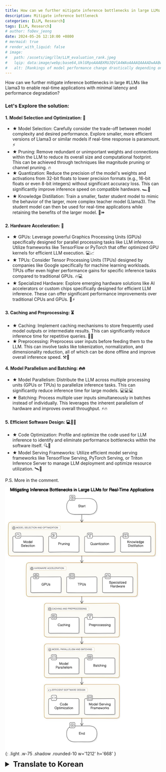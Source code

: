 ```yaml
---
title: How can we further mitigate inference bottlenecks in large LLMs
description: Mitigate inference bottleneck
categories: [LLM, Research]
tags: [LLM, Research]
# author: foDev_jeong
date: 2024-05-26 12:10:00 +0800
# mermaid: true
# render_with_liquid: false
# image:
#   path: /assets/img/llm/LLM_evaluation_rank.jpeg
#   lqip: data:image/webp;base64,UklGRpoAAABXRUJQVlA4WAoAAAAQAAAADwAABwAAQUxQSDIAAAARL0AmbZurmr57yyIiqE8oiG0bejIYEQTgqiDA9vqnsUSI6H+oAERp2HZ65qP/VIAWAFZQOCBCAAAA8AEAnQEqEAAIAAVAfCWkAALp8sF8rgRgAP7o9FDvMCkMde9PK7euH5M1m6VWoDXf2FkP3BqV0ZYbO6NA/VFIAAAA
#   alt: [Rankings of model performance change drastically depending on which LLM is used as the judge on KILT-NQ]
---
```


How can we further mitigate inference bottlenecks in large #LLMs like Llama3 to enable real-time applications with minimal latency and performance degradation?

### Let's Explore the solution:

#### 1. Model Selection and Optimization: 🧩

- ★ Model Selection: Carefully consider the trade-off between model complexity and desired performance. Explore smaller, more efficient versions of Llama3 or similar models if real-time response is paramount. ⚡
- ★ Pruning: Remove redundant or unimportant weights and connections within the LLM to reduce its overall size and computational footprint. This can be achieved through techniques like magnitude pruning or channel pruning. 🔥
- ★ Quantization: Reduce the precision of the model's weights and activations from 32-bit floats to lower precision formats (e.g., 16-bit floats or even 8-bit integers) without significant accuracy loss. This can significantly improve inference speed on compatible hardware. 🏎💨
- ★ Knowledge Distillation: Train a smaller, faster student model to mimic the behavior of the larger, more complex teacher model (Llama3). The student model can then be used for real-time applications while retaining the benefits of the larger model. 🧠⏩

#### 2. Hardware Acceleration: 🚀

- ★ GPUs: Leverage powerful Graphics Processing Units (GPUs) specifically designed for parallel processing tasks like LLM inference. Utilize frameworks like TensorFlow or PyTorch that offer optimized GPU kernels for efficient LLM execution. 💻📈
- ★ TPUs: Consider Tensor Processing Units (TPUs) designed by companies like Google specifically for machine learning workloads. TPUs offer even higher performance gains for specific inference tasks compared to traditional GPUs. 🔥💻
- ★ Specialized Hardware: Explore emerging hardware solutions like AI accelerators or custom chips specifically designed for efficient LLM inference. These can offer significant performance improvements over traditional CPUs and GPUs. 🤖⚡

#### 3. Caching and Preprocessing: ⏳

- ★ Caching: Implement caching mechanisms to store frequently used model outputs or intermediate results. This can significantly reduce inference time for repetitive queries. 💾🔄
- ★ Preprocessing: Preprocess user inputs before feeding them to the LLM. This can involve tasks like tokenization, normalization, and dimensionality reduction, all of which can be done offline and improve overall inference speed. ⚒👷

#### 4. Model Parallelism and Batching: 🔥🔥

- ★ Model Parallelism: Distribute the LLM across multiple processing units (GPUs or TPUs) to parallelize inference tasks. This can significantly reduce inference time for large models. 💻💻💻
- ★ Batching: Process multiple user inputs simultaneously in batches instead of individually. This leverages the inherent parallelism of hardware and improves overall throughput. ⚡🔥

#### 5. Efficient Software Design: 💻👨‍💻

- ★ Code Optimization: Profile and optimize the code used for LLM inference to identify and eliminate performance bottlenecks within the software itself. 🔍🔧
- ★ Model Serving Frameworks: Utilize efficient model serving frameworks like TensorFlow Serving, PyTorch Serving, or Triton Inference Server to manage LLM deployment and optimize resource utilization. 🛰️🚀

P.S. More in the comment.


![ LLM Research Trends ](/assets/img/llm/LLM_mitigate_inference_bottleneck.jpeg){: .light .w-75 .shadow .rounded-10 w='1212' h='668' }

<details markdown="1">
<summary style= "font-size:24px; line-height:24px; font-weight:bold; cursor:pointer;" > Translate to Korean </summary>

* * * 


Llama3와 같은 대규모 LLMs 에서 추론 병목 현상을 더욱 완화하여 지연 시간과 성능 저하를 최소화하면서 실시간 애플리케이션을 구현하려면 어떻게 해야 할까요?

### 솔루션을 살펴 보겠습니다.

#### 1. 모델 선택 및 최적화: 🧩

- ★ 모델 선택: 모델 복잡성과 원하는 성능 간의 균형을 신중하게 고려합니다. 실시간 응답이 가장 중요한 경우 더 작고 효율적인 Llama3 또는 유사한 모델을 살펴보십시오. ⚡
- ★ 정리(Pruning): LLM 내에서 중복되거나 중요하지 않은 가중치와 연결을 제거하여 전체 크기와 연산 공간을 줄입니다. 이는 크기 가지치기 또는 채널 가지치기와 같은 기술을 통해 달성할 수 있습니다. 🔥
- ★ 양자화: 큰 정확도 손실 없이 32비트 부동 소수점에서 더 낮은 정밀도 형식(예: 16비트 부동 소수점 또는 8비트 정수)으로 모델 가중치 및 활성화의 정밀도를 줄입니다. 이렇게 하면 호환되는 하드웨어에서 추론 속도가 크게 향상될 수 있습니다. 🏎💨
- ★ 지식 증류: 더 작고 더 빠른 학생 모델을 학습시켜 더 크고 복잡한 교사 모델(Llama3)의 동작을 모방합니다. 그런 다음 학생 모델을 실시간 애플리케이션에 사용하면서 더 큰 모델의 이점을 유지할 수 있습니다. 🧠⏩

#### 2. 하드웨어 가속: 🚀

- ★ GPU: LLM 추론과 같은 병렬 처리 작업을 위해 특별히 설계된 강력한 그래픽 처리 장치(GPU)를 활용합니다. 효율적인 LLM 실행을 위해 최적화된 GPU 커널을 제공하는 TensorFlow 또는 PyTorch와 같은 프레임워크를 활용합니다. 💻📈
- ★ TPU: Google과 같은 회사에서 머신러닝 워크로드를 위해 특별히 설계한 TPU(Tensor Processing Unit)를 고려합니다. TPU는 기존 GPU에 비해 특정 추론 작업에 대해 훨씬 더 높은 성능 향상을 제공합니다. 🔥💻
- ★ 특수 하드웨어: 효율적인 LLM 추론을 위해 특별히 설계된 AI 가속기 또는 맞춤형 칩과 같은 새로운 하드웨어 솔루션을 살펴보세요. 이는 기존 CPU 및 GPU에 비해 상당한 성능 향상을 제공할 수 있습니다. 🤖⚡

#### 3. 캐싱 및 전처리: ⏳

- ★ 캐싱: 자주 사용되는 모델 출력 또는 중간 결과를 저장하는 캐싱 메커니즘을 구현합니다. 이렇게 하면 반복적인 쿼리에 대한 추론 시간을 크게 줄일 수 있습니다. 💾🔄
- ★ 전처리(Preprocessing): 사용자 입력을 LLM에 공급하기 전에 전처리합니다. 여기에는 토큰화, 정규화 및 차원 축소와 같은 작업이 포함될 수 있으며, 이 모든 작업을 오프라인에서 수행하고 전반적인 추론 속도를 향상시킬 수 있습니다. ⚒👷

#### 4. 모델 병렬 처리 및 일괄 처리: 🔥🔥

- ★ 모델 병렬 처리: LLM을 여러 처리 장치(GPU 또는 TPU)에 분산하여 추론 작업을 병렬화합니다. 이렇게 하면 대규모 모델의 추론 시간을 크게 줄일 수 있습니다. 💻💻💻
- ★ 일괄 처리: 여러 사용자 입력을 개별적으로 처리하지 않고 일괄 처리하여 동시에 처리합니다. 이렇게 하면 하드웨어의 고유한 병렬 처리를 활용하고 전체 처리량이 향상됩니다. ⚡🔥

#### 5. 효율적인 소프트웨어 설계: 💻👨‍💻 ‍

- ★ 코드 최적화: LLM 추론에 사용되는 코드를 프로파일링하고 최적화하여 소프트웨어 자체 내의 성능 저하 요인(bottleneck)을 식별하고 제거합니다. 프로파일링은 프로그램 실행 중 각 부분이 소요되는 시간을 측정하는 과정입니다. 🔍🔧
- ★  모델 서빙 프레임워크: TensorFlow Serving, PyTorch Serving, Triton Inference Server와 같은 효율적인 모델 서빙 프레임워크를 활용하여 LLM 배포를 관리하고 리소스 활용도를 최적화합니다. 이러한 프레임워크는 LLM 모델을 로딩, 실행, 관리하는 과정을 간소화하여 효율적인 추론을 지원합니다. 🛰️🚀

추신 : 댓글에 더 많은 것이 있습니다.

</details>